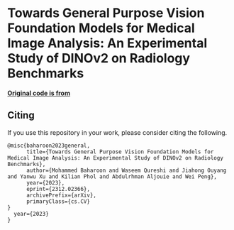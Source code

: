 # Towards General Purpose Vision Foundation Models for Medical Image Analysis: An Experimental Study of DINOv2 on Radiology Benchmarks

**[Original code is from](https://github.com/facebookresearch/dinov2)**

## Citing 

If you use this repository in your work, please consider citing the following.

```
@misc{baharoon2023general,
      title={Towards General Purpose Vision Foundation Models for Medical Image Analysis: An Experimental Study of DINOv2 on Radiology Benchmarks}, 
      author={Mohammed Baharoon and Waseem Qureshi and Jiahong Ouyang and Yanwu Xu and Kilian Phol and Abdulrhman Aljouie and Wei Peng},
      year={2023},
      eprint={2312.02366},
      archivePrefix={arXiv},
      primaryClass={cs.CV}
}
  year={2023}
}
```
